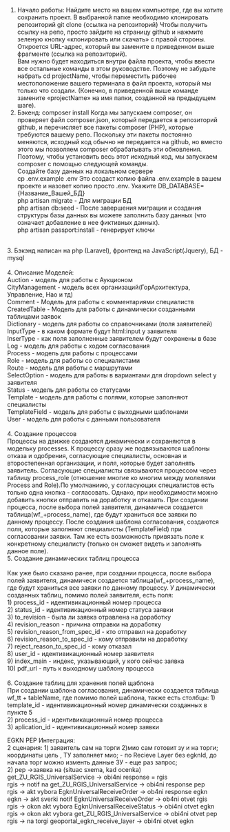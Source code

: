 1. Начало работы:
    Найдите место на вашем компьютере, где вы хотите сохранить проект. В выбранной папке необходимо клонировать репозиторий git clone {ссылка на репозиторий} Чтобы получить ссылку на репо, просто зайдите на страницу github и нажмите зеленую кнопку «клонировать или скачать» с правой стороны. Откроется URL-адрес, который вы замените в приведенном выше фрагменте (ссылка на репозиторий).<br/>
    Вам нужно будет находиться внутри файла проекта, чтобы ввести все остальные команды в этом руководстве. Поэтому не забудьте набрать cd projectName, чтобы переместить рабочее местоположение вашего терминала в файл проекта, который мы только что создали. (Конечно, в приведенной выше команде замените «projectName» на имя папки, созданной на предыдущем шаге).<br/>
2. Бэкенд:
    composer install Когда мы запускаем composer, он проверяет файл composer.json, который передается в репозиторий github, и перечисляет все пакеты composer (PHP), которые требуются вашему репо. Поскольку эти пакеты постоянно меняются, исходный код обычно не передается на github, но вместо этого мы позволяем composer обрабатывать эти обновления. Поэтому, чтобы установить весь этот исходный код, мы запускаем composer с помощью следующей команды.<br/>
    Создайте базу данных на локальном сервере<br/>
    cp .env.example .env Это создаст копию файла .env.example в вашем проекте и назовет копию просто .env. Укажите DB_DATABASE={Название_Вашей_БД}<br/>
    php artisan migrate - Для миграции БД<br/>
    php artisan db:seed - После завершения миграции и создания структуры базы данных вы можете заполнить базу данных (что означает добавление в нее фиктивных данных).<br/>
php artisan passport:install - генерирует ключи<br/>
<br/>
3. Бэкэнд написан на php (Laravel), фронтенд на JavaScript(Jquery), БД - mysql<br/>
<br/>
4. Описание Моделей:<br/>
    Auction - модель для работы с Аукционом<br/>
    CityManagement - модель всех организаций(ГорАрхитектура, Управление, Нао и тд)<br/>
    Comment - Модель для работы с комментариями специалиств<br/>
    CreatedTable - Модель для работы с динамически созданными таблицами заявок<br/>
    Dictionary - модель для работы со справочниками (поля заявителей)<br/>
    InputType - в каком формате будут html:input у заявителя<br/>
    InserType - как поля заполненные заявителем будут сохранены в базе<br/>
    Log - модель для работы с ходом согласования<br/>
    Process - модель для работы с процессами<br/>
    Role - модель для работы со специалистами<br/>
    Route - модель для работы с маршрутами<br/>
    SelectOption - модель для работы в вариантами для dropdown select  у заявителя<br/>
    Status - модель для работы со статусами<br/>
    Template - модель для работы с полями, которые заполняют специалисты<br/>
    TemplateField - модель для работы с выходными шаблонами<br/>
    User - модель для работы с данными пользователя<br/>
<br/>
4. Создание процессов
<br/>
    Процессы на движке создаются динамически и сохраняются в модельку processes. К процессу сразу же подвязываются шаблоны отказа и одобрения, согласующие специалисты, основная и второстепенная организации, и поля, которые будет заполнять заявитель. Согласующие специалисты связываются процессом через таблицу process_role (отношение многие ко многим между молелями Process and Role).По умолчаниию, у согласующих специалистов есть только одна кнопка - согласовать. Однако, при необходимости можно добавить кнопки отправить на доработку и отказать. При создании процесса, после выбора полей заявителя, динамичеси создается таблица(wf_+process_name), где будут храниться все заявки по данному процессу. После создания шаблона согласования, создаются поля, которые заполняют специалисты (TemplateField) при согласовании заявки. Там же есть возможность привязать поле к конкретному специалисту (только он сможет видеть и заполнять данное поле). 
<br/>
5. Создание динамических таблиц процесса <br/>
<br/>
    Как уже было сказано ранее, при создании процесса, после выбора полей заявителя, динамичеси создается таблица(wf_+process_name), где будут храниться все заявки по данному процессу. У динамически созданных таблиц, помимо полей заявителя, есть поля:<br/>
    1) process_id - идентивикационный номер процесса<br/>
    2) status_id - идентивикационный номер статуса заявки<br/>
    3) to_revision - была ли заявка отравлена на доработку<br/>
    4) revision_reason - причина отправки на доработку<br/>
    5) revision_reason_from_spec_id - кто отправил на доработку<br/>
    6) revision_reason_to_spec_id - кому отправили на доработку<br/>
    7) reject_reason_to_spec_id - кому отказал<br/>
    8) user_id - идентивикационный номер заявителя<br/>
    9) index_main - индекс, указывающий, у кого сейчас заявка<br/>
    10) pdf_url - путь к выходному шаблону процесса<br/><br/>
6. Создание таблиц для хранения полей щаблона<br/>
    При создании шаблона согласования, динамически создается таблица wf_tt + tableName, где помимо полей шаблона, также есть столбцы:
    1) template_id - идентивикационный номер динамически созданных в пункте 5 <br/>
    2) process_id - идентивикационный номер процесса <br/>
    3) aplication_id - идентивикационный номер заявки <br/>
    
EGKN PEP Интеграция:<br/>
2 сценария: 1) заявитель сам на торги 2)мио сам готовит зу и на торги; координаты цель , ТУ заполняет мио; - по Recieve Layer без egknId, до начала торг можно изменть данные ЗУ - еще раз запрос;<br/>
2) pep ->заявка на (situac sxema, kad ocenka) get_ZU_RGIS_UniversalService -> obi4ni response = rgis<br/>
rgis -> notif na get_ZU_RGIS_UniversalService -> obi4ni response pep<br/>
rgis -> akt vybora EgknUniversalReceiveOrder -> ob4ni response egkn<br/>
egkn -> akt sverki notif EgknUniversalReceiveOrder -> ob4ni otvet rgis<br/>
rgis -> okon akt vybora EgknUniversalReceiveStatus -> obi4ni otvet egkn<br/>
rgis -> okon akt vybora get_ZU_RGIS_UniversalService -> obi4ni otvet pep<br/>
rgis -> na torgi geoportal_egkn_receive_layer -> obi4ni otvet egkn<br/>

